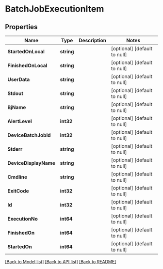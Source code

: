 # BatchJobExecutionItem

## Properties
Name | Type | Description | Notes
------------ | ------------- | ------------- | -------------
**StartedOnLocal** | **string** |  | [optional] [default to null]
**FinishedOnLocal** | **string** |  | [optional] [default to null]
**UserData** | **string** |  | [optional] [default to null]
**Stdout** | **string** |  | [optional] [default to null]
**BjName** | **string** |  | [optional] [default to null]
**AlertLevel** | **int32** |  | [optional] [default to null]
**DeviceBatchJobId** | **int32** |  | [optional] [default to null]
**Stderr** | **string** |  | [optional] [default to null]
**DeviceDisplayName** | **string** |  | [optional] [default to null]
**Cmdline** | **string** |  | [optional] [default to null]
**ExitCode** | **int32** |  | [optional] [default to null]
**Id** | **int32** |  | [optional] [default to null]
**ExecutionNo** | **int64** |  | [optional] [default to null]
**FinishedOn** | **int64** |  | [optional] [default to null]
**StartedOn** | **int64** |  | [optional] [default to null]

[[Back to Model list]](../README.md#documentation-for-models) [[Back to API list]](../README.md#documentation-for-api-endpoints) [[Back to README]](../README.md)


